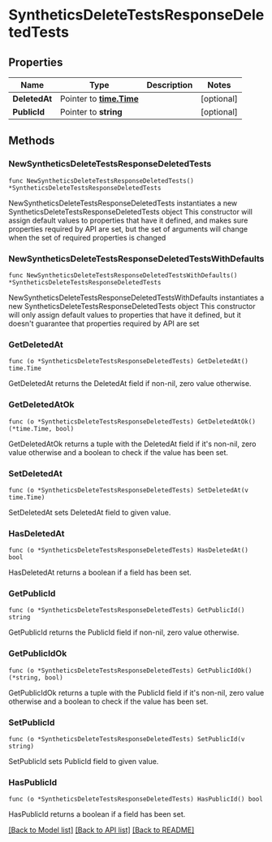# SyntheticsDeleteTestsResponseDeletedTests

## Properties

Name | Type | Description | Notes
------------ | ------------- | ------------- | -------------
**DeletedAt** | Pointer to [**time.Time**](time.Time.md) |  | [optional] 
**PublicId** | Pointer to **string** |  | [optional] 

## Methods

### NewSyntheticsDeleteTestsResponseDeletedTests

`func NewSyntheticsDeleteTestsResponseDeletedTests() *SyntheticsDeleteTestsResponseDeletedTests`

NewSyntheticsDeleteTestsResponseDeletedTests instantiates a new SyntheticsDeleteTestsResponseDeletedTests object
This constructor will assign default values to properties that have it defined,
and makes sure properties required by API are set, but the set of arguments
will change when the set of required properties is changed

### NewSyntheticsDeleteTestsResponseDeletedTestsWithDefaults

`func NewSyntheticsDeleteTestsResponseDeletedTestsWithDefaults() *SyntheticsDeleteTestsResponseDeletedTests`

NewSyntheticsDeleteTestsResponseDeletedTestsWithDefaults instantiates a new SyntheticsDeleteTestsResponseDeletedTests object
This constructor will only assign default values to properties that have it defined,
but it doesn't guarantee that properties required by API are set

### GetDeletedAt

`func (o *SyntheticsDeleteTestsResponseDeletedTests) GetDeletedAt() time.Time`

GetDeletedAt returns the DeletedAt field if non-nil, zero value otherwise.

### GetDeletedAtOk

`func (o *SyntheticsDeleteTestsResponseDeletedTests) GetDeletedAtOk() (*time.Time, bool)`

GetDeletedAtOk returns a tuple with the DeletedAt field if it's non-nil, zero value otherwise
and a boolean to check if the value has been set.

### SetDeletedAt

`func (o *SyntheticsDeleteTestsResponseDeletedTests) SetDeletedAt(v time.Time)`

SetDeletedAt sets DeletedAt field to given value.

### HasDeletedAt

`func (o *SyntheticsDeleteTestsResponseDeletedTests) HasDeletedAt() bool`

HasDeletedAt returns a boolean if a field has been set.

### GetPublicId

`func (o *SyntheticsDeleteTestsResponseDeletedTests) GetPublicId() string`

GetPublicId returns the PublicId field if non-nil, zero value otherwise.

### GetPublicIdOk

`func (o *SyntheticsDeleteTestsResponseDeletedTests) GetPublicIdOk() (*string, bool)`

GetPublicIdOk returns a tuple with the PublicId field if it's non-nil, zero value otherwise
and a boolean to check if the value has been set.

### SetPublicId

`func (o *SyntheticsDeleteTestsResponseDeletedTests) SetPublicId(v string)`

SetPublicId sets PublicId field to given value.

### HasPublicId

`func (o *SyntheticsDeleteTestsResponseDeletedTests) HasPublicId() bool`

HasPublicId returns a boolean if a field has been set.


[[Back to Model list]](../README.md#documentation-for-models) [[Back to API list]](../README.md#documentation-for-api-endpoints) [[Back to README]](../README.md)



